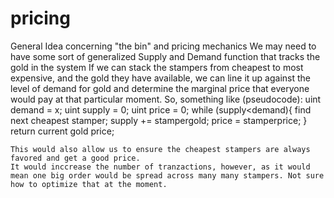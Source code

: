 # pricing

General Idea concerning "the bin" and pricing mechanics We may need to have some sort of generalized Supply and Demand function that tracks the gold in the system If we can stack the stampers from cheapest to most expensive, and the gold they have available, we can line it up against the level of demand for gold and determine the marginal price that everyone would pay at that particular moment. So, something like \(pseudocode\): uint demand = x; uint supply = 0; uint price = 0; while \(supply&lt;demand\){ find next cheapest stamper; supply += stampergold; price = stamperprice; } return current gold price;

```text
This would also allow us to ensure the cheapest stampers are always favored and get a good price.
It would inccrease the number of tranzactions, however, as it would mean one big order would be spread across many many stampers. Not sure how to optimize that at the moment.
```

